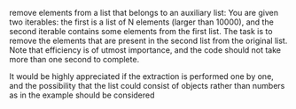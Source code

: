 remove elements from a list that belongs to an auxiliary list:
You are given two iterables: the first is a list of N elements (larger than 10000), and the second iterable contains some elements from the first list. The task is to remove the elements that are present in the second list from the original list. Note that efficiency is of utmost importance, and the code should not take more than one second to complete.

It would be highly appreciated if the extraction is performed one by one, and the possibility that the list could consist of objects rather than numbers as in the example should be considered
